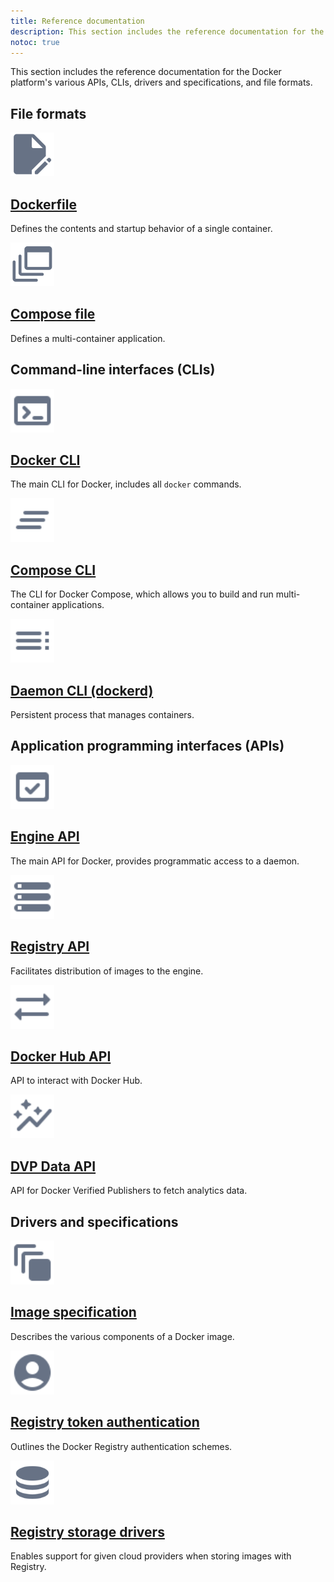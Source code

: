 ```yaml
---
title: Reference documentation
description: This section includes the reference documentation for the Docker platform’s various APIs, CLIs, and file formats.
notoc: true
---
```


This section includes the reference documentation for the Docker platform's
various APIs, CLIs, drivers and specifications, and file formats.

## File formats

<div class="component-container">
    <!--start row-->
    <div class="row">
      <div class="col-xs-12 col-sm-12 col-md-12 col-lg-4 block">
        <div class="component">
             <div class="component-icon">
                 <a href="/engine/reference/builder/"><img src="/assets/images/build-frontends.svg" alt="Download and install" width="70" height="70"></a>
                 </div>
                 <h2 id="dockerfile"><a href="/engine/reference/builder/">Dockerfile</a></h2>
                <p> Defines the contents and startup behavior of a single container.</p>
            </div>
        </div>
     <div class="col-xs-12 col-sm-12 col-md-12 col-lg-4 block">
        <div class="component">
            <div class="component-icon">
                <a href="/compose/compose-file/"><img src="/assets/images/build-multi-platform.svg" alt="Release notes" width="70" height="70"></a>
            </div>
                <h2 id="compose-file"><a href="/compose/compose-file/">Compose file</a></h2>
                <p>Defines a multi-container application.</p>
            </div>
        </div>
    </div>
</div>

## Command-line interfaces (CLIs)

<div class="component-container">
<!--start row-->
    <div class="row">
     <div class="col-xs-12 col-sm-12 col-md-12 col-lg-4 block">
        <div class="component">
            <div class="component-icon">
                 <a href="/engine/reference/commandline/cli/"><img src="/assets/images/terminal.svg" alt="Docker CLI" width="70" height="70"></a>
            </div>
                <h2 id="docker-for-linux"><a href="/engine/reference/commandline/cli/">Docker CLI</a></h2>
                <p>The main CLI for Docker, includes all <code>docker</code> commands.</p>
        </div>
     </div>
     <div class="col-xs-12 col-sm-12 col-md-12 col-lg-4 block">
        <div class="component">
          <div class="component-icon">
                 <a href="/compose/reference/"><img src="/assets/images/compose-cli.svg" alt="Compose CLI" width="70" height="70"></a>
          </div>
                <h2 id="docker-for-windows/install/"><a href="/compose/reference/">Compose CLI</a></h2>
                <p>The CLI for Docker Compose, which allows you to build and run multi-container applications.</p>
        </div>
      </div>
      <div class="col-xs-12 col-sm-12 col-md-12 col-lg-4 block">
        <div class="component">
            <div class="component-icon">
                <a href="/engine/reference/commandline/dockerd/"><img src="/assets/images/manage.svg" alt="Give feedback" width="70" height="70"></a>
            </div>
                <h2 id="docker-for-windows/install/"><a href="/engine/reference/commandline/dockerd/">Daemon CLI (dockerd)</a></h2>
                <p>Persistent process that manages containers.</p>
        </div>
     </div>
    </div>
</div>

## Application programming interfaces (APIs)

<div class="component-container">
    <!--start row-->
    <div class="row">
      <div class="col-xs-12 col-sm-12 col-md-12 col-lg-4 block">
        <div class="component">
             <div class="component-icon">
                 <a href="/engine/api/"><img src="/assets/images/engine-api.svg" alt="Engine API" width="70" height="70"></a>
             </div>
                 <h2 id="dockerfile"><a href="/engine/api/">Engine API</a></h2>
                <p> The main API for Docker, provides programmatic access to a daemon.</p>
        </div>
      </div>
     <div class="col-xs-12 col-sm-12 col-md-12 col-lg-4 block">
        <div class="component">
            <div class="component-icon">
                <a href="/registry/spec/api/"><img src="/assets/images/storage.svg" alt="Registry API" width="70" height="70"></a>
            </div>
                <h2 id="compose-file"><a href="/registry/spec/api/">Registry API</a></h2>
                <p>Facilitates distribution of images to the engine.</p>
            </div>
        </div>
  </div>  
    <!--start row-->
    <div class="row">
      <div class="col-xs-12 col-sm-12 col-md-12 col-lg-4 block">
        <div class="component">
             <div class="component-icon">
                 <a href="/docker-hub/api/latest/"><img src="/assets/images/sync.svg" alt="Docker Hub API" width="70" height="70"></a>
                 </div>
                 <h2 id="dockerfile"><a href="/docker-hub/api/latest/">Docker Hub API</a></h2>
                <p> API to interact with Docker Hub.</p>
            </div>
        </div>
     <div class="col-xs-12 col-sm-12 col-md-12 col-lg-4 block">
        <div class="component">
            <div class="component-icon">
                <a href="/docker-hub/api/dvp/"><img src="/assets/images/data.svg" alt="DVP Data API" width="70" height="70"></a>
            </div>
                <h2 id="compose-file"><a href="/docker-hub/api/dvp/">DVP Data API</a></h2>
                <p> API for Docker Verified Publishers to fetch analytics data. </p>
            </div>
        </div>
    </div>
</div>

## Drivers and specifications

<div class="component-container">
<!--start row-->
    <div class="row">
     <div class="col-xs-12 col-sm-12 col-md-12 col-lg-4 block">
        <div class="component">
            <div class="component-icon">
                 <a href="/registry/spec/manifest-v2-2/"><img src="/assets/images/image.svg" alt="Image specification" width="70" height="70"></a>
            </div>
                <h2 id="docker-for-linux"><a href="/registry/spec/manifest-v2-2/">Image specification</a></h2>
                <p>Describes the various components of a Docker image.</p>
        </div>
     </div>
     <div class="col-xs-12 col-sm-12 col-md-12 col-lg-4 block">
        <div class="component">
          <div class="component-icon">
                 <a href="/registry/spec/auth/"><img src="/assets/images/authentication.svg" alt="Registry token authentication" width="70" height="70"></a>
          </div>
                <h2 id="docker-for-windows/install/"><a href="/registry/spec/auth/">Registry token authentication</a></h2>
                <p>Outlines the Docker Registry authentication schemes.</p>
        </div>
      </div>
      <div class="col-xs-12 col-sm-12 col-md-12 col-lg-4 block">
        <div class="component">
            <div class="component-icon">
                <a href="/registry/storage-drivers/"><img src="/assets/images/engine-storage.svg" alt="Registry storage drivers" width="70" height="70"></a>
            </div>
                <h2 id="docker-for-windows/install/"><a href="/registry/storage-drivers/">Registry storage drivers</a></h2>
                <p>Enables support for given cloud providers when storing images with Registry.</p>
        </div>
     </div>
    </div>
</div>

